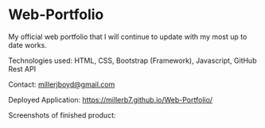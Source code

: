 # Web-Portfolio
My official web portfolio that I will continue to update with my most up to date works.

Technologies used: HTML, CSS, Bootstrap (Framework), Javascript, GitHub Rest API

Contact: millerjboyd@gmail.com

Deployed Application:
https://millerb7.github.io/Web-Portfolio/

Screenshots of finished product:

